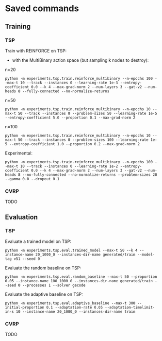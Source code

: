 # Saved commands

## Training

### TSP
Train with REINFORCE on TSP:

- with the MultiBinary action space (but sampling k nodes to destroy):

n=20
```
python -m experiments.tsp.train.reinforce_multibinary --n-epochs 100 --max-t 10 --track --instances 0 --learning-rate 1e-3 --entropy-coefficient 0.0 --k 4 --max-grad-norm 2 --num-layers 3 --gat-v2 --num-heads 8 --fully-connected --no-normalize-returns
```

n=50
```
python -m experiments.tsp.train.reinforce_multibinary --n-epochs 10 --max-t 50 --track --instances 0 --problem-sizes 50 --learning-rate 1e-5 --entropy-coefficient 5.0 --proportion 0.1 --max-grad-norm 2
```

n=100
```
python -m experiments.tsp.train.reinforce_multibinary --n-epochs 10 --max-t 50 --track --instances 0 --problem-sizes 100 --learning-rate 1e-5 --entropy-coefficient 1.0 --proportion 0.2 --max-grad-norm 2
```

Experimental:
```
python -m experiments.tsp.train.reinforce_multibinary --n-epochs 100 --max-t 10 --track --instances 0 --learning-rate 1e-2 --entropy-coefficient 0.0 --k 4 --max-grad-norm 2 --num-layers 3 --gat-v2 --num-heads 8 --no-fully-connected --no-normalize-returns --problem-sizes 20 --gamma 0.0 --dropout 0.1
```

### CVRP
TODO

## Evaluation

### TSP
Evaluate a trained model on TSP:
```
python -m experiments.tsp.eval.trained_model --max-t 50 --k 4 --instance-name 20_1000_0 --instances-dir-name generated/train --model-tag v51 --seed 0
```

Evaluate the random baseline on TSP:
```
python -m experiments.tsp.eval.random_baseline --max-t 50 --proportion 0.05 --instance-name 100_1000_0 --instances-dir-name generated/train --seed 0 --processes 1 --solver gecode
```

Evaluate the adaptive baseline on TSP:
```
python -m experiments.tsp.eval.adaptive_baseline --max-t 300 --initial-proportion 0.1 --adaptation-rate 0.05 --adaptation-timelimit-in-s 10 --instance-name 20_1000_0 --instances-dir-name train
```

### CVRP
TODO